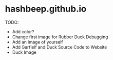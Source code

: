 # hashbeep.github.io
 
TODO:

* Add color?
* Change first image for Rubber Duck Debugging
* Add an image of yourself
* Add Garfielf and Duck Source Code to Website
* Duck Image